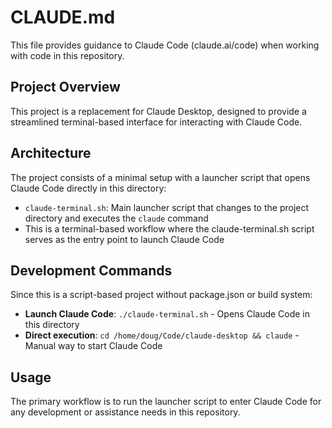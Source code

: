 # CLAUDE.md

This file provides guidance to Claude Code (claude.ai/code) when working with code in this repository.

## Project Overview

This project is a replacement for Claude Desktop, designed to provide a streamlined terminal-based interface for interacting with Claude Code.

## Architecture

The project consists of a minimal setup with a launcher script that opens Claude Code directly in this directory:

- `claude-terminal.sh`: Main launcher script that changes to the project directory and executes the `claude` command
- This is a terminal-based workflow where the claude-terminal.sh script serves as the entry point to launch Claude Code

## Development Commands

Since this is a script-based project without package.json or build system:

- **Launch Claude Code**: `./claude-terminal.sh` - Opens Claude Code in this directory
- **Direct execution**: `cd /home/doug/Code/claude-desktop && claude` - Manual way to start Claude Code

## Usage

The primary workflow is to run the launcher script to enter Claude Code for any development or assistance needs in this repository.